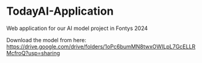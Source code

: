 # TodayAI-Application

Web application for our AI model project in Fontys 2024

Download the model from here: https://drive.google.com/drive/folders/1oPc6bumMN8twxOWILpL7GcELLRMcfroQ?usp=sharing
